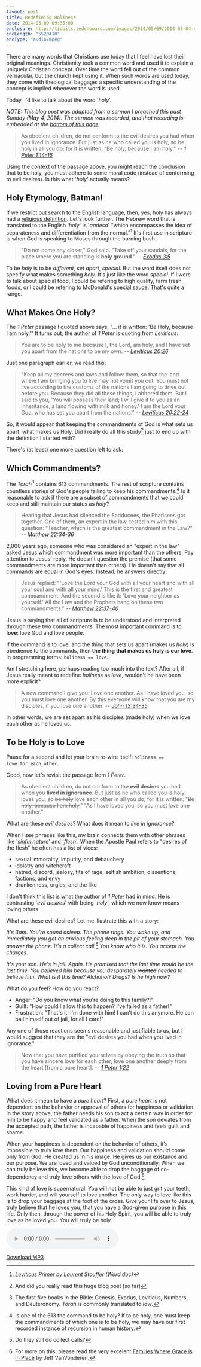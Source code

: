 ```yaml
---
layout: post
title: Redefining Holiness
date: 2014-05-09 09:35:00
enclosure: http://tidbits.tedchoward.com/images/2014/05/09/2014-05-04-redefining-holiness.mp3
encLength: "5528410"
encType: "audio/mpeg"
---
```


There are many words that Christians use today that I feel have lost their
original meanings. Christianity took a common word and used it to explain a
uniquely Christian concept. Over time the word fell out of the common
vernacular, but the church kept using it. When such words are used today,
they come with theological baggage: a specific understanding of the concept
is implied whenever the word is used.

Today, I'd like to talk about the word '*holy*'.

*NOTE: This blog post was adapted from a sermon I preached this past Sunday
(May 4, 2014). The sermon was recorded, and that recording is embedded at
the [bottom of this page](#audioEmbed).*

> As obedient children, do not conform to the evil desires you had when you
> lived in ignorance. But just as he who called you is holy, so be holy in
> all you do; for it is written: "Be holy, because I am holy."
-- <cite>[1 Peter 1:14-16][1]</cite>

Using the context of the passage above, you might reach the conclusion that
to be holy, you must adhere to some moral code (instead of conforming to evil
desires). Is this what '*holy*' actually means?

## Holy Etymology, Batman! ##

If we restrict out search to the English language, then, yes, holy has always
had a [religious definition][2]. Let's look further. The Hebrew word that
is translated to the English '*holy*' is '*qadesa*' "which encompasses the idea
of separateness and differentiation from the normal."[^1] It's first use in
scripture is when God is speaking to Moses through the burning bush.

> "Do not come any closer," God said. "Take off your sandals, for the place
> where you are standing is **holy ground**."
-- <cite>[Exodus 3:5][3]</cite>

To be *holy* is to be *different*, *set apart*, *special*. But the word itself
does not specify what makes something *holy*. It's just like the word
*special*. If I were to talk about special food, I could be refering to
high quality, farm fresh foods, or I could be refering to McDonald's [special
sauce][4]. That's quite a range.

## What Makes One Holy? ##

The *1 Peter* passage I quoted above says, "... it is written: 'Be Holy,
because I am holy.'" It turns out, the author of *1 Peter* is quoting from
*Leviticus*:

> You are to be holy to me because I, the Lord, am holy, and I have set you
> apart from the nations to be my own.
-- <cite>[Leviticus 20:26][5]</cite>

Just one paragraph earlier, we read this:

> "Keep all my decrees and laws and follow them, so that the land where I am
> bringing you to live may not vomit you out. You must not live according to
> the customs of the nations I am going to drive out before you. Because they
> did all these things, I abhored them. But I said to you, 'You will possess
> their land; I will give it to you as an inheritance, a land flowing with milk
> and honey.' I am the Lord your God, who has set you apart from the nations."
-- <cite>[Leviticus 20:22-24][6]</cite>

So, it would appear that keeping the commandments of God is what sets us apart,
what makes us Holy. Did I really do all this study[^2] just to end up with the
definition I started with?

There's (at least) one more question left to ask:

## Which Commandments? ##

The *Torah*[^3] contains [613 commandments][7]. The rest of scripture contains
countless stories of God's people failing to keep his commandments.[^4] Is it
reasonable to ask if there are a subset of commandments that we could keep and
still maintain our status as *holy*?

> Hearing that Jesus had silenced the Sadducees, the Pharisees got together.
> One of them, an expert in the law, tested him with this question: "Teacher,
> which is the greatest commandment in the Law?"
-- <cite>[Matthew 22:34-36][8]</cite>

2,000 years ago, someone who was considered an "expert in the law" asked Jesus
which commandment was more important than the others. Pay attention to Jesus'
reply. He doesn't question the premise (that some commandments are more
important than others). He doesn't say that all commands are equal in God's
eyes. Instead, he answers directly:

> Jesus replied: "'Love the Lord your God with all your heart and with all your
> soul and with all your mind.' This is the first and greatest commandment. And
> the second is like it: 'Love your neighbor as yourself.' All the Law and the
> Prophets hang on these two commandments."
-- <cite>[Matthew 22:37-40][9]

Jesus is saying that all of scripture is to be understood and interpreted
through these two commandments. The most important command is to **love**: love
God and love people.

If the command is to love, and the thing that sets us apart (makes us *holy*)
is obedience to the commands, then **the thing that makes us holy is our love**.
In programming terms: `holiness == love`.

Am I stretching here, perhaps reading too much into the text? After all, if
Jesus really meant to redefine *holiness* as *love*, wouldn't he have been
more explicit?

> A new command I give you: Love one another. As I have loved you, so you must
> love one another. By this everyone will know that you are my disciples, if
> you love one another.
-- <cite>[John 13:34-35][10]</cite>

In other words, we are set apart as his disciples (made holy) when we love
each other as he loved us.

## To be Holy is to Love ##

Pause for a second and let your brain re-wire itself:
`holiness == love_for_each_other`.

Good, now let's revisit the passage from *1 Peter*.

> As obedient children, do not conform to the **evil desires** you had when you
> **lived in ignorance**. But just as he who called you ~~is holy~~ loves you,
> so ~~be holy~~ love each other in all you do; for it is written: "~~Be holy,
> because I am holy.~~" "As I have loved you, so you must love one another."

What are these *evil desires*? What does it mean to *live in ignorance*?

When I see phrases like this, my brain connects them with other phrases like
'*sinful nature*' and '*flesh*'. When the Apostle Paul refers to "desires of
the flesh" he often has a list of vices:
 - sexual immorality, imputity, and debauchery
 - idolatry and witchcraft
 - hatred, discord, jealosy, fits of rage, selfish ambition, dissentions, factions, and envy
 - drunkenness, orgies, and the like

I don't think this list is what the author of *1 Peter* had in mind. He is
contrasting '*evil desires*' with being '*holy*', which we now know means
loving others.

What are these evil desires? Let me illustrate this with a story:

*It's 3am. You're sound asleep. The phone rings. You wake up, and immediately you
get an anxious feeling deep in the pit of your stomach. You answer the phone.
It's a collect call.[^5] You know who it is. You accept the charges.*

*It's your son. He's in jail. Again. He promised that the last time would be the
last time. You believed him because you desparately ~~wanted~~ needed to believe
him. What is it this time? Alchohol? Drugs? Is he high now?*

What do you feel? How do you react?

 - Anger: "Do you know what you're doing to this family?!"
 - Guilt: "How could I allow this to happen? I've failed as a father!"
 - Frustration: "That's it! I'm done with him! I can't do this anymore. He can
   bail himself out of jail, for all I care!"

Any one of those reactions seems reasonable and justifiable to us, but I would
suggest that they are the "evil desires you had when you lived in ignorance."

> Now that you have purified yourselves by obeying the truth so that you have
> sincere love for each other, love one another deeply from the heart [from a
> pure heart].
-- <cite>[1 Peter 1:22][11]

## Loving from a Pure Heart ##

What does it mean to have a *pure heart*? First, a *pure heart* is not
dependent on the behavior or approval of others for happiness or validation.
In the story above, the father needs his son to act a certain way in order
for him to be happy and feel validated as a father. When the son deviates from
the accepted path, the father is incapable of happiness and feels guilt and
shame.

When your happiness is dependent on the behavior of others, it's impossible
to truly love them. Our happiness and validation should come only from God.
He created us in his image. He gives us our existance and our purpose. We are
loved and valued by God unconditionally. When we can truly believe this, we
become able to drop the baggage of co-dependency and truly love others with the
love of God.[^6]

This kind of love is supernatural. You will not be able to just grit your teeth,
work harder, and will yourself to love another. The only way to love like this
is to drop your baggage at the foot of the cross. Give your life over to Jesus,
truly believe that he loves you, that you have a God-given purpose in this life.
Only then, through the power of his Holy Spirit, you will be able to truly love
as he loved you. You will truly be holy.

<audio controls id="audioEmbed">
  <source src="http://tidbits.tedchoward.com/images/2014/05/09/2014-05-04-redefining-holiness.mp3" type="audio/mpeg">
</audio>

[Download MP3][12]

[^1]: <cite><a href="http://faculty.gordon.edu/hu/bi/ted_hildebrandt/otesources/03-leviticus/coursematerials/primer/leviticusprimer.doc">Leviticus Primer</a> by Laurent Stouffer (Word doc)</cite>
[^2]: And did you really read this huge blog post (so far)
[^3]: The first five books in the Bible: Genesis, Exodus, Leviticus, Numbers, and Deuteronomy. *Torah* is commonly translated to *law*.
[^4]: Is one of the 613 the command to be holy? If to be holy, one must keep the commandments of which one is to be holy, we may have our first recorded instance of <a href="http://en.wikipedia.org/wiki/Recursion">recursion</a> in human history.
[^5]: Do they still do collect calls?
[^6]: For more on this, please read the very excelent <a href="http://www.amazon.com/gp/product/0764207938/ref=as_li_tl?ie=UTF8&camp=1789&creative=390957&creativeASIN=0764207938&linkCode=as2&tag=leartheo-20">Families Where Grace is in Place</a> by Jeff VanVonderen.

[1]: http://www.biblegateway.com/passage/?search=1+Peter+1%3A14-16&version=NIV
[2]: https://www.google.com/search?q=define+holy&oq=define+holy
[3]: http://www.biblegateway.com/passage/?search=Exodus+3%3A5&version=NIV
[4]: https://www.google.com/search?q=special+sauce
[5]: http://www.biblegateway.com/passage/?search=Leviticus+20%3A26&version=NIV
[6]: http://www.biblegateway.com/passage/?search=Leviticus+20%3A22-24&version=NIV
[7]: http://en.wikipedia.org/wiki/613_commandments
[8]: http://www.biblegateway.com/passage/?search=Matthew+22%3A34-36&version=NIV
[9]: http://www.biblegateway.com/passage/?search=Matthew+22%3A37-40&version=NIV
[10]:http://www.biblegateway.com/passage/?search=John+13%3A34-35&version=NIV
[11]:http://www.biblegateway.com/passage/?search=1+Peter+1%3A22&version=NIV
[12]:http://tidbits.tedchoward.com/images/2014/05/09/2014-05-04-redefining-holiness.mp3
